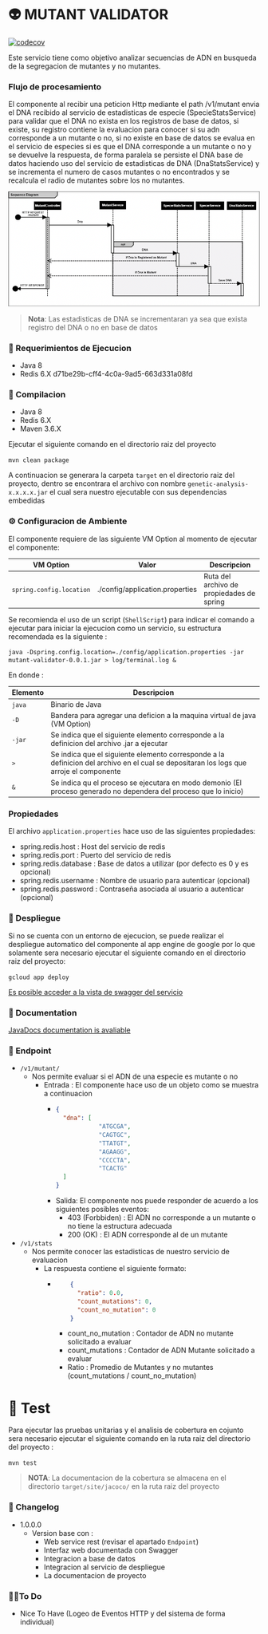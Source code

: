 # 👽 MUTANT VALIDATOR

[![codecov](https://codecov.io/gh/4b4k3r/bwl-mutant-test/branch/master/graph/badge.svg?token=nrmup5hj6W)](https://codecov.io/gh/4b4k3r/bwl-mutant-test)

Este servicio tiene como objetivo analizar secuencias de ADN en busqueda de la segregacion de mutantes y no mutantes.

### Flujo de procesamiento

El componente al recibir una peticion Http mediante el path /v1/mutant envia el DNA recibido
al servicio de estadisticas de especie (SpecieStatsService) para validar que el DNA no exista 
en los registros de base de datos, si existe, su registro contiene la evaluacion para conocer
si su adn corresponde a un mutante o no, si no existe en base de datos se evalua en el
servicio de especies si es que el DNA corresponde a un mutante o no y se devuelve la respuesta,
de forma paralela se persiste el DNA base de datos haciendo uso del servicio de estadisticas de DNA
(DnaStatsService) y se incrementa el numero de casos mutantes o no encontrados 
y se recalcula el radio de mutantes sobre los no mutantes.

![](./assets/SequenceDiagram.png)

>**Nota**: Las estadisticas de DNA se incrementaran ya sea que exista registro del DNA o no en base de datos

### 📝 Requerimientos de Ejecucion 

- Java 8
- Redis 6.X
  d71be29b-cff4-4c0a-9ad5-663d331a08fd
### 🔨 Compilacion

- Java 8
- Redis 6.X
- Maven 3.6.X

Ejecutar el siguiente comando en el directorio raiz del proyecto

```mvn clean package```

A continuacion se generara la carpeta `target` en el directorio raiz del proyecto, dentro se encontrara 
el archivo con nombre `genetic-analysis-x.x.x.x.jar` el cual sera nuestro ejecutable con sus dependencias embedidas

### ⚙ Configuracion de Ambiente

El componente requiere de las siguiente VM Option al momento de ejecutar el componente:

|VM Option               | Valor                         | Descripcion                             |
|------------------------|-------------------------------|-----------------------------------------|
|`spring.config.location`|./config/application.properties|Ruta del archivo de propiedades de spring|

Se recomienda el uso de un script (`ShellScript`) para indicar el comando a ejecutar para iniciar la ejecucion
como un servicio, su estructura recomendada es la siguiente :

```Shell Script
java -Dspring.config.location=./config/application.properties -jar mutant-validator-0.0.1.jar > log/terminal.log &
```

En donde :

|Elemento|Descripcion|
|---|---|
|`java`|Binario de Java|
|`-D`|Bandera para agregar una deficion a la maquina virtual de java (VM Option)|
|`-jar`| Se indica que el siguiente elemento corresponde a la definicion del archivo .jar a ejecutar|
|`>`|Se indica que el siguiente elemento corresponde a la definicion del archivo en el cual se depositaran los logs que arroje el componente|
|`&`|Se indica qu el proceso se ejecutara en modo demonio (El proceso generado no dependera del proceso que lo inicio)|

### Propiedades

El archivo `application.properties` hace uso de las siguientes propiedades:

- spring.redis.host : Host del servicio de redis
- spring.redis.port : Puerto del servicio de redis
- spring.redis.database : Base de datos a utilizar (por defecto es 0 y es opcional)
- spring.redis.username : Nombre de usuario para autenticar (opcional)
- spring.redis.password : Contraseña asociada al usuario a autenticar (opcional)

### 🚀 Despliegue

Si no se cuenta con un entorno de ejecucion, se puede realizar el despliegue automatico del componente al app engine de google por lo que 
solamente sera necesario ejecutar el siguiente comando en el directorio raiz del proyecto: 

`gcloud app deploy`

[Es posible acceder a la vista de swagger del servicio](todo)

### 📄 Documentation

[JavaDocs documentation is avaliable](todo)

### 📍 Endpoint

- `/v1/mutant/`
  - Nos permite evaluar si el ADN de una especie es mutante o no
    - Entrada : El componente hace uso de un objeto como se muestra a continuacion
      - ```json
        {
          "dna": [
                    "ATGCGA",
                    "CAGTGC",
                    "TTATGT",
                    "AGAAGG",
                    "CCCCTA",
                    "TCACTG"
          ]
        }
        ```
      - Salida: El componente nos puede responder de acuerdo a los siguientes posibles eventos:
        - 403 (Forbbiden) : El ADN no corresponde a un mutante o no tiene la estructura adecuada
        - 200 (OK) : El ADN corresponde al de un mutante
- `/v1/stats` 
  - Nos permite conocer las estadisticas de nuestro servicio de evaluacion
    - La respuesta contiene el siguiente formato:
      - ```json
            {
              "ratio": 0.0,
              "count_mutations": 0,
              "count_no_mutation": 0
            }
        ```
        - count_no_mutation : Contador de ADN no mutante solicitado a evaluar 
        - count_mutations : Contador de ADN Mutante solicitado a evaluar
        - Ratio : Promedio de Mutantes y no mutantes (count_mutations / count_no_mutation)

# 🧪 Test

Para ejecutar las pruebas unitarias y el analisis de cobertura en cojunto sera necesario ejecutar el siguiente comando en
la ruta raiz del directorio del proyecto : 

`mvn test` 

> **NOTA**: La documentacion de la cobertura se almacena en el directorio `target/site/jacoco/` en la ruta raiz del proyecto

### 🎉 Changelog
- 1.0.0.0
  - Version base con :
    - Web service rest (revisar el apartado `Endpoint`)
    - Interfaz web documentada con Swagger
    - Integracion a base de datos
    - Integracion al servicio de despliegue
    - La documentacion de proyecto
    
### 🏋️‍♂️To Do
  - Nice To Have (Logeo de Eventos HTTP y del sistema de forma individual)